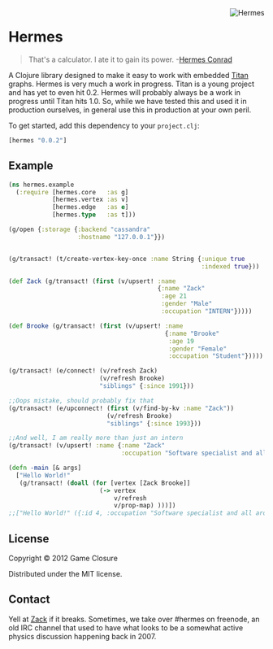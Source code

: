 <img src="http://upload.wikimedia.org/wikipedia/en/c/cb/FuturamaHermesConrad.png"  alt="Hermes" title="Hermes" align="right" height=/>


# Hermes
>That's a calculator. I ate it to gain its power.
>-[Hermes Conrad](https://www.youtube.com/watch?v=AkA0fYfT-vI)

A Clojure library designed to make it easy to work with embedded
[Titan](http://thinkaurelius.github.com/titan/) graphs. Hermes is very
much a work in progress. Titan is a young project and has yet to even
hit 0.2. Hermes will probably always be a work in progress until Titan
hits 1.0. So, while we have tested this and used it in production 
ourselves, in general use this in production at your own peril.

To get started, add this dependency to your `project.clj`:

``` clojure
[hermes "0.0.2"]
```

## Example
``` clojure
(ns hermes.example
  (:require [hermes.core   :as g]
            [hermes.vertex :as v]
            [hermes.edge   :as e]
            [hermes.type   :as t]))

(g/open {:storage {:backend "cassandra"
                   :hostname "127.0.0.1"}})


(g/transact! (t/create-vertex-key-once :name String {:unique true
                                                     :indexed true}))

(def Zack (g/transact! (first (v/upsert! :name
                                         {:name "Zack"
                                          :age 21
                                          :gender "Male"
                                          :occupation "INTERN"}))))

(def Brooke (g/transact! (first (v/upsert! :name
                                           {:name "Brooke"
                                            :age 19
                                            :gender "Female"
                                            :occupation "Student"}))))

(g/transact! (e/connect! (v/refresh Zack)
                         (v/refresh Brooke)
                         "siblings" {:since 1991}))

;;Oops mistake, should probably fix that
(g/transact! (e/upconnect! (first (v/find-by-kv :name "Zack"))
                           (v/refresh Brooke)
                           "siblings" {:since 1993}))

;;And well, I am really more than just an intern
(g/transact! (v/upsert! :name {:name "Zack"
                               :occupation "Software specialist and all around nice guy"}))

(defn -main [& args]
  ["Hello World!"
   (g/transact! (doall (for [vertex [Zack Brooke]]
                         (-> vertex
                             v/refresh
                             v/prop-map) )))])
;;["Hello World!" ({:id 4, :occupation "Software specialist and all around nice guy", :age 21, :name "Zack", :gender "Male"} {:id 40004, :occupation "Student", :age 19, :name "Brooke", :gender "Female"})]
```


## License

Copyright © 2012 Game Closure

Distributed under the MIT license. 

## Contact

Yell at [Zack](http://www.twitter.com/ZackMaril) if it breaks. Sometimes, we take over #hermes 
on freenode, an old IRC channel that used to have what looks to be a somewhat active physics 
discussion happening back in 2007. 

